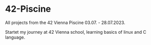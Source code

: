 # 42-Piscine
All projects from the 42 Vienna Piscine 03.07. - 28.07.2023.


Startet my journey at 42 Vienna school, learning basics of linux and C language.
